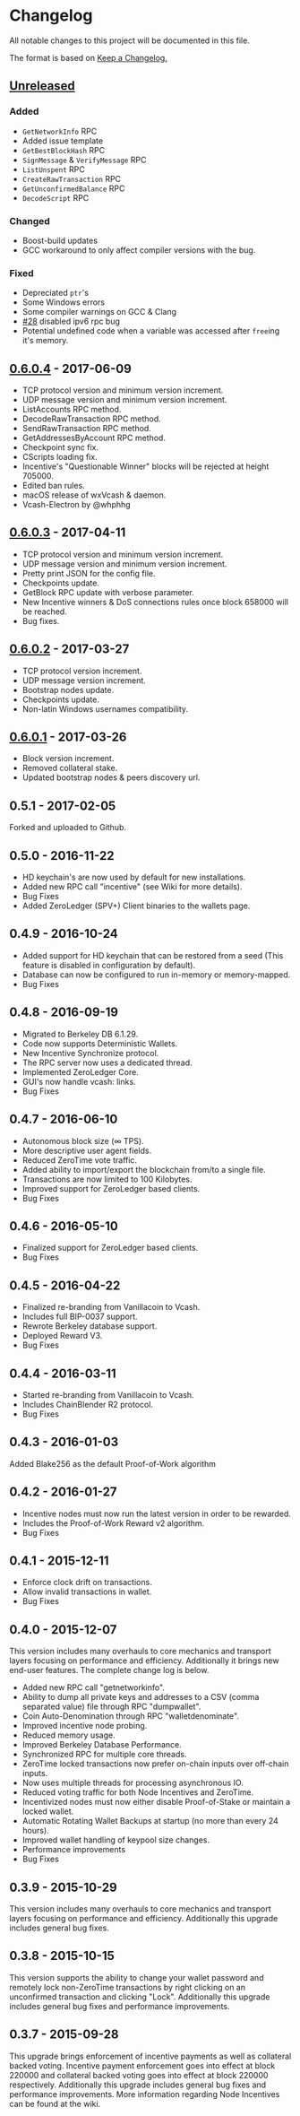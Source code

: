 # Changelog

All notable changes to this project will be documented in this file.

The format is based on [Keep a Changelog.](http://keepachangelog.com/en/1.0.0/)

## [Unreleased]

### Added

* `GetNetworkInfo` RPC
* Added issue template
* `GetBestBlockHash` RPC
* `SignMessage` & `VerifyMessage` RPC
* `ListUnspent` RPC
* `CreateRawTransaction` RPC
* `GetUnconfirmedBalance` RPC
* `DecodeScript` RPC

### Changed

* Boost-build updates
* GCC workaround to only affect compiler versions with the bug.

### Fixed

* Depreciated `ptr`'s
* Some Windows errors
* Some compiler warnings on GCC & Clang
* [#28](https://github.com/openvcash/vcash/issues/28) disabled ipv6 rpc bug
* Potential undefined code when a variable was accessed after `free`ing it's memory.

## [0.6.0.4] - 2017-06-09

* TCP protocol version and minimum version increment.
* UDP message version and minimum version increment.
* ListAccounts RPC method.
* DecodeRawTransaction RPC method.
* SendRawTransaction RPC method.
* GetAddressesByAccount RPC method.
* Checkpoint sync fix.
* CScripts loading fix.
* Incentive's "Questionable Winner" blocks will be rejected at height 705000.
* Edited ban rules.
* macOS release of wxVcash & daemon.
* Vcash-Electron by @whphhg

## [0.6.0.3] - 2017-04-11

* TCP protocol version and minimum version increment.
* UDP message version and minimum version increment.
* Pretty print JSON for the config file.
* Checkpoints update.
* GetBlock RPC update with verbose parameter.
* New Incentive winners & DoS connections rules once block 658000 will be reached.
* Bug fixes.

## [0.6.0.2] - 2017-03-27

* TCP protocol version increment.
* UDP message version increment.
* Bootstrap nodes update.
* Checkpoints update.
* Non-latin Windows usernames compatibility.

## [0.6.0.1] - 2017-03-26

* Block version increment.
* Removed collateral stake.
* Updated bootstrap nodes & peers discovery url.

## 0.5.1 - 2017-02-05

Forked and uploaded to Github.

## 0.5.0 - 2016-11-22

* HD keychain's are now used by default for new installations.
* Added new RPC call "incentive" (see Wiki for more details).
* Bug Fixes
* Added ZeroLedger (SPV+) Client binaries to the wallets page.

## 0.4.9 - 2016-10-24

* Added support for HD keychain that can be restored from a seed (This feature is disabled in configuration by default).
* Database can now be configured to run in-memory or memory-mapped.
* Bug Fixes

## 0.4.8 - 2016-09-19

* Migrated to Berkeley DB 6.1.29.
* Code now supports Deterministic Wallets.
* New Incentive Synchronize protocol.
* The RPC server now uses a dedicated thread.
* Implemented ZeroLedger Core.
* GUI's now handle vcash: links.
* Bug Fixes

## 0.4.7 - 2016-06-10

* Autonomous block size (∞ TPS).
* More descriptive user agent fields.
* Reduced ZeroTime vote traffic.
* Added ability to import/export the blockchain from/to a single file.
* Transactions are now limited to 100 Kilobytes.
* Improved support for ZeroLedger based clients.
* Bug Fixes

## 0.4.6 - 2016-05-10

* Finalized support for ZeroLedger based clients.
* Bug Fixes

## 0.4.5 - 2016-04-22

* Finalized re-branding from Vanillacoin to Vcash.
* Includes full BIP-0037 support.
* Rewrote Berkeley database support.
* Deployed Reward V3.
* Bug Fixes

## 0.4.4 - 2016-03-11

* Started re-branding from Vanillacoin to Vcash.
* Includes ChainBlender R2 protocol.
* Bug Fixes

## 0.4.3 - 2016-01-03

Added Blake256 as the default Proof-of-Work algorithm

## 0.4.2 - 2016-01-27

* Incentive nodes must now run the latest version in order to be rewarded.
* Includes the Proof-of-Work Reward v2 algorithm.
* Bug Fixes

## 0.4.1 - 2015-12-11

* Enforce clock drift on transactions.
* Allow invalid transactions in wallet.
* Bug Fixes

## 0.4.0 - 2015-12-07

This version includes many overhauls to core mechanics and transport layers focusing on performance and efficiency. Additionally it brings new end-user features. The complete change log is below.

* Added new RPC call "getnetworkinfo".
* Ability to dump all private keys and addresses to a CSV (comma separated value) file through RPC "dumpwallet".
* Coin Auto-Denomination through RPC "walletdenominate".
* Improved incentive node probing.
* Reduced memory usage.
* Improved Berkeley Database Performance.
* Synchronized RPC for multiple core threads.
* ZeroTime locked transactions now prefer on-chain inputs over off-chain inputs.
* Now uses multiple threads for processing asynchronous IO.
* Reduced voting traffic for both Node Incentives and ZeroTime.
* Incentivized nodes must now either disable Proof-of-Stake or maintain a locked wallet.
* Automatic Rotating Wallet Backups at startup (no more than every 24 hours).
* Improved wallet handling of keypool size changes.
* Performance improvements
* Bug Fixes

## 0.3.9 - 2015-10-29

This version includes many overhauls to core mechanics and transport layers focusing on performance and efficiency. Additionally this upgrade includes general bug fixes.

## 0.3.8 - 2015-10-15

This version supports the ability to change your wallet password and remotely lock non-ZeroTime transactions by right clicking on an unconfirmed transaction and clicking "Lock". Additionally this upgrade includes general bug fixes and performance improvements.

## 0.3.7 - 2015-09-28

This upgrade brings enforcement of incentive payments as well as collateral backed voting. Incentive payment enforcement goes into effect at block 220000 and collateral backed voting goes into effect at block 220000 respectively. Additionally this upgrade includes general bug fixes and performance improvements. More information regarding Node Incentives can be found at the wiki.

[unreleased]: https://github.com/openvcash/vcash/compare/0.6.0.4...HEAD
[0.6.0.4]: https://github.com/openvcash/vcash/compare/0.6.0.3...0.6.0.4
[0.6.0.3]: https://github.com/openvcash/vcash/compare/0.6.0.2...0.6.0.3
[0.6.0.2]: https://github.com/openvcash/vcash/compare/0.6.0.1...0.6.0.2
[0.6.0.1]: https://github.com/openvcash/vcash/compare/0.5.0...0.6.0.1
